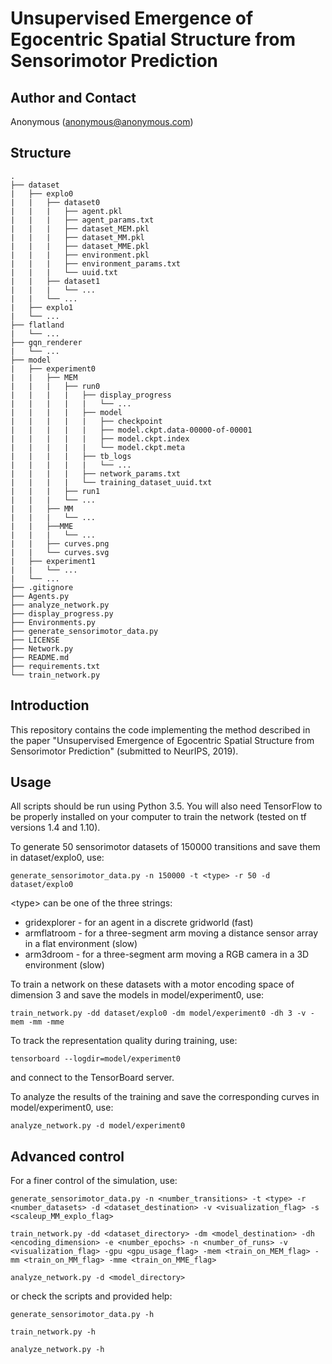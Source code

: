 # Unsupervised Emergence of Egocentric Spatial Structure from Sensorimotor Prediction

## Author and Contact
Anonymous (anonymous@anonymous.com)

## Structure
```
.
├── dataset
|   ├── explo0
|   |   ├── dataset0
|   |   |   ├── agent.pkl
|   |   |   ├── agent_params.txt
|   |   |   ├── dataset_MEM.pkl
|   |   |   ├── dataset_MM.pkl
|   |   |   ├── dataset_MME.pkl
|   |   |   ├── environment.pkl
|   |   |   ├── environment_params.txt
|   |   |   └── uuid.txt
|   |   ├── dataset1
|   |   |   └── ...
|   |   └── ...
|   ├── explo1
|   └── ...
├── flatland
|   └── ...
├── gqn_renderer
|   └── ...
├── model
|   ├── experiment0
|   |   ├── MEM
|   |   |   ├── run0
|   |   |   |   ├── display_progress
|   |   |   |   |   └── ...
|   |   |   |   ├── model
|   |   |   |   |   ├── checkpoint
|   |   |   |   |   ├── model.ckpt.data-00000-of-00001
|   |   |   |   |   ├── model.ckpt.index
|   |   |   |   |   └── model.ckpt.meta
|   |   |   |   ├── tb_logs
|   |   |   |   |   └── ...
|   |   |   |   ├── network_params.txt
|   |   |   |   └── training_dataset_uuid.txt
|   |   |   ├── run1
|   |   |   └── ...
|   |   ├── MM
|   |   |   └── ...
|   |   ├──MME
|   |   |   └── ...
|   |   ├── curves.png
|   |   └── curves.svg
|   ├── experiment1
|   |   └── ...
|   └── ...
├── .gitignore
├── Agents.py
├── analyze_network.py
├── display_progress.py
├── Environments.py
├── generate_sensorimotor_data.py
├── LICENSE
├── Network.py
├── README.md
├── requirements.txt
└── train_network.py
```


## Introduction

This repository contains the code implementing the method described in the paper
"Unsupervised Emergence of Egocentric Spatial Structure from Sensorimotor
Prediction" (submitted to NeurIPS, 2019).


## Usage

All scripts should be run using Python 3.5. You will also need TensorFlow to be properly
installed on your computer to train the network (tested on tf versions 1.4 and 1.10).


To generate 50 sensorimotor datasets of 150000 transitions and save them in dataset/explo0, use:
```
generate_sensorimotor_data.py -n 150000 -t <type> -r 50 -d dataset/explo0
```
\<type\> can be one of the three strings:

* gridexplorer - for an agent in a discrete gridworld (fast)
* armflatroom - for a three-segment arm moving a distance sensor array in a flat environment (slow)
* arm3droom - for a three-segment arm moving a RGB camera in a 3D environment (slow)


To train a network on these datasets with a motor encoding space of dimension 3 and save the models in model/experiment0, use:
```
train_network.py -dd dataset/explo0 -dm model/experiment0 -dh 3 -v -mem -mm -mme
```

To track the representation quality during training, use:
```
tensorboard --logdir=model/experiment0
```
and connect to the TensorBoard server.

To analyze the results of the training and save the corresponding curves in model/experiment0, use:
```
analyze_network.py -d model/experiment0
```


## Advanced control

For a finer control of the simulation, use:
```
generate_sensorimotor_data.py -n <number_transitions> -t <type> -r <number_datasets> -d <dataset_destination> -v <visualization_flag> -s <scaleup_MM_explo_flag>

train_network.py -dd <dataset_directory> -dm <model_destination> -dh <encoding_dimension> -e <number_epochs> -n <number_of_runs> -v <visualization_flag> -gpu <gpu_usage_flag> -mem <train_on_MEM_flag> -mm <train_on_MM_flag> -mme <train_on_MME_flag>

analyze_network.py -d <model_directory>
```
or check the scripts and provided help:
```
generate_sensorimotor_data.py -h

train_network.py -h

analyze_network.py -h
```